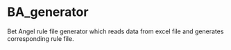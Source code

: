 # BA_generator
Bet Angel rule file generator which reads data from excel file and generates corresponding rule file.
